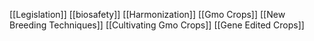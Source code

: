 [[Legislation]]
[[biosafety]]
[[Harmonization]]
[[Gmo Crops]]
[[New Breeding Techniques]]
[[Cultivating Gmo Crops]]
[[Gene Edited Crops]]
